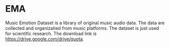 # EMA
Music Emotion Dataset is a library of original music audio data. 
The data are collected and organizatied from music platforms.
The dataset is just used for scientific research.
The download link is https://drive.google.com/drive/quota.
